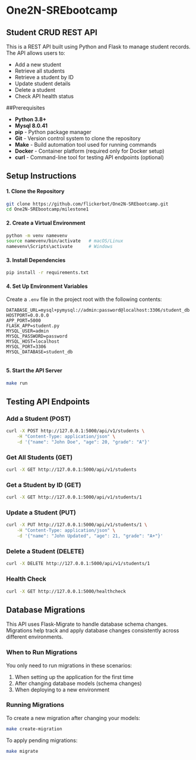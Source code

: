 # One2N-SREbootcamp

## Student CRUD REST API

This is a REST API built using Python and Flask to manage student records. The API allows users to:

- Add a new student
- Retrieve all students
- Retrieve a student by ID
- Update student details
- Delete a student
- Check API health status


##Prerequisites

- **Python 3.8+** 
- **Mysql 8.0.41**
- **pip** - Python package manager
- **Git** - Version control system to clone the repository
- **Make** - Build automation tool used for running commands
- **Docker** - Container platform (required only for Docker setup)
- **curl** - Command-line tool for testing API endpoints (optional)





## Setup Instructions

#### **1. Clone the Repository**

```bash
git clone https://github.com/flickerbot/One2N-SREbootcamp.git
cd One2N-SREbootcamp/milestone1
```

#### **2. Create a Virtual Environment**
```bash
python -m venv namevenv
source namevenv/bin/activate   # macOS/Linux
namevenv\Scripts\activate      # Windows
```

#### **3. Install Dependencies**
```bash
pip install -r requirements.txt
```

#### **4. Set Up Environment Variables**
Create a `.env` file in the project root with the following contents:
```
DATABASE_URL=mysql+pymysql://admin:password@localhost:3306/student_db
HOSTPORT=0.0.0.0
APP_PORT=5000
FLASK_APP=student.py
MYSQL_USER=admin
MYSQL_PASSWORD=password
MYSQL_HOST=localhost
MYSQL_PORT=3306
MYSQL_DATABASE=student_db


```

#### **5. Start the API Server**
```bash
make run
```



## Testing API Endpoints

### **Add a Student (POST)**
```bash
curl -X POST http://127.0.0.1:5000/api/v1/students \
    -H "Content-Type: application/json" \
    -d '{"name": "John Doe", "age": 20, "grade": "A"}'
```

### **Get All Students (GET)**
```bash
curl -X GET http://127.0.0.1:5000/api/v1/students
```

### **Get a Student by ID (GET)**
```bash
curl -X GET http://127.0.0.1:5000/api/v1/students/1
```

### **Update a Student (PUT)**
```bash
curl -X PUT http://127.0.0.1:5000/api/v1/students/1 \
    -H "Content-Type: application/json" \
    -d '{"name": "John Updated", "age": 21, "grade": "A+"}'
```

### **Delete a Student (DELETE)**
```bash
curl -X DELETE http://127.0.0.1:5000/api/v1/students/1
```

### **Health Check**
```bash
curl -X GET http://127.0.0.1:5000/healthcheck
```

## Database Migrations

This API uses Flask-Migrate to handle database schema changes. Migrations help track and apply database changes consistently across different environments.

### When to Run Migrations

You only need to run migrations in these scenarios:
1. When setting up the application for the first time
2. After changing database models (schema changes)
3. When deploying to a new environment


### Running Migrations 

To create a new migration after changing your models:
```bash
make create-migration
```

To apply pending migrations:
```bash
make migrate
```